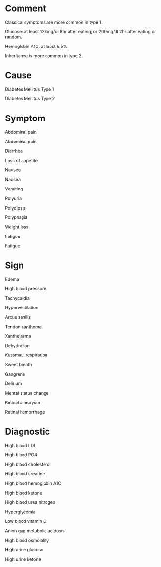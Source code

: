 # Comment

Classical symptoms are more common in type 1.

Glucose: at least 126mg/dl 8hr after eating; or 200mg/dl 2hr after eating or random.

Hemoglobin A1C: at least 6.5%.

Inheritance is more common in type 2.

# Cause

Diabetes Mellitus Type 1

Diabetes Mellitus Type 2

# Symptom

Abdominal pain

Abdominal pain

Diarrhea

Loss of appetite

Nausea

Nausea

Vomiting

Polyuria

Polydipsia

Polyphagia

Weight loss

Fatigue

Fatigue

# Sign

Edema

High blood pressure

Tachycardia

Hyperventilation

Arcus senilis

Tendon xanthoma

Xanthelasma

Dehydration

Kussmaul respiration

Sweet breath

Gangrene

Delirium

Mental status change

Retinal aneurysm

Retinal hemorrhage

# Diagnostic

High blood LDL

High blood PO4

High blood cholesterol

High blood creatine

High blood hemoglobin A1C

High blood ketone

High blood urea nitrogen

Hyperglycemia

Low blood vitamin D

Anion gap metabolic acidosis

High blood osmolality

High urine glucose

High urine ketone
